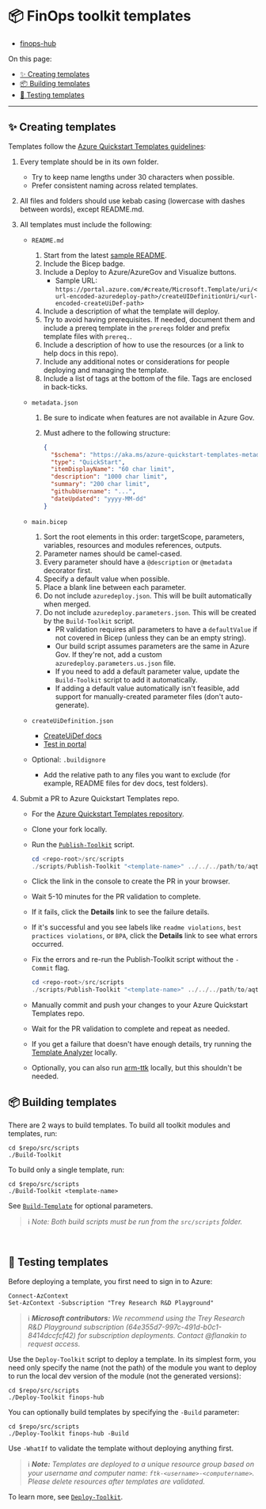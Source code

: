 # 📦 FinOps toolkit templates

- [finops-hub](./finops-hub)

On this page:

- [✨ Creating templates](#-creating-templates)
- [📦 Building templates](#-building-templates)
- [🧪 Testing templates](#-testing-templates)

---

## ✨ Creating templates

Templates follow the [Azure Quickstart Templates guidelines](https://github.com/Azure/azure-quickstart-templates/blob/master/1-CONTRIBUTION-GUIDE/README.md#contribution-guide):

1. Every template should be in its own folder.
   - Try to keep name lengths under 30 characters when possible.
   - Prefer consistent naming across related templates.
2. All files and folders should use kebab casing (lowercase with dashes between words), except README.md.
3. All templates must include the following:

   - `README.md`
     1. Start from the latest [sample README](https://github.com/Azure/azure-quickstart-templates/blob/master/1-CONTRIBUTION-GUIDE/sample-README.md).
     2. Include the Bicep badge.
     3. Include a Deploy to Azure/AzureGov and Visualize buttons.
        - Sample URL: `https://portal.azure.com/#create/Microsoft.Template/uri/<url-encoded-azuredeploy-path>/createUIDefinitionUri/<url-encoded-createUiDef-path>`
     4. Include a description of what the template will deploy.
     5. Try to avoid having prerequisites. If needed, document them and include a prereq template in the `prereqs` folder and prefix template files with `prereq.`.
     6. Include a description of how to use the resources (or a link to help docs in this repo).
     7. Include any additional notes or considerations for people deploying and managing the template.
     8. Include a list of tags at the bottom of the file. Tags are enclosed in back-ticks.
   - `metadata.json`

     1. Be sure to indicate when features are not available in Azure Gov.
     2. Must adhere to the following structure:

        ```json
        {
          "$schema": "https://aka.ms/azure-quickstart-templates-metadata-schema#",
          "type": "QuickStart",
          "itemDisplayName": "60 char limit",
          "description": "1000 char limit",
          "summary": "200 char limit",
          "githubUsername": "...",
          "dateUpdated": "yyyy-MM-dd"
        }
        ```

   - `main.bicep`
     1. Sort the root elements in this order: targetScope, parameters, variables, resources and modules references, outputs.
     2. Parameter names should be camel-cased.
     3. Every parameter should have a `@description` or `@metadata` decorator first.
     4. Specify a default value when possible.
     5. Place a blank line between each parameter.
     6. Do not include `azuredeploy.json`. This will be built automatically when merged.
     7. Do not include `azuredeploy.parameters.json`. This will be created by the `Build-Toolkit` script.
        - PR validation requires all parameters to have a `defaultValue` if not covered in Bicep (unless they can be an empty string).
        - Our build script assumes parameters are the same in Azure Gov. If they're not, add a custom `azuredeploy.parameters.us.json` file.
        - If you need to add a default parameter value, update the `Build-Toolkit` script to add it automatically.
        - If adding a default value automatically isn't feasible, add support for manually-created parameter files (don't auto-generate).
   - `createUiDefinition.json`
     - [CreateUiDef docs](https://learn.microsoft.com/azure/azure-resource-manager/managed-applications/create-uidefinition-overview)
     - [Test in portal](https://portal.azure.com/?feature.customPortal=false&#blade/Microsoft_Azure_CreateUIDef/SandboxBlade)
   - Optional: `.buildignore`
     - Add the relative path to any files you want to exclude (for example, README files for dev docs, test folders).

4. Submit a PR to Azure Quickstart Templates repo.

   - For the [Azure Quickstart Templates repository](https://github.com/Azure/azure-quickstart-templates).
   - Clone your fork locally.
   - Run the [`Publish-Toolkit`](../scripts/README.md#-publish-toolkit) script.

     ```powershell
     cd <repo-root>/src/scripts
     ./scripts/Publish-Toolkit "<template-name>" ../../../path/to/aqt -Build -Commit
     ```

   - Click the link in the console to create the PR in your browser.
   - Wait 5-10 minutes for the PR validation to complete.
   - If it fails, click the **Details** link to see the failure details.
   - If it's successful and you see labels like `readme violations`, `best practices violations`, or `BPA`, click the **Details** link to see what errors occurred.
   - Fix the errors and re-run the Publish-Toolkit script without the `-Commit` flag.

     ```powershell
     cd <repo-root>/src/scripts
     ./scripts/Publish-Toolkit "<template-name>" ../../../path/to/aqt -Build
     ```

   - Manually commit and push your changes to your Azure Quickstart Templates repo.
   - Wait for the PR validation to complete and repeat as needed.
   - If you get a failure that doesn't have enough details, try running the [Template Analyzer](https://github.com/Azure/template-analyzer) locally.
   - Optionally, you can also run [arm-ttk](https://github.com/Azure/arm-ttk) locally, but this shouldn't be needed.

## 📦 Building templates

There are 2 ways to build templates. To build all toolkit modules and templates, run:

```console
cd $repo/src/scripts
./Build-Toolkit
```

To build only a single template, run:

```console
cd $repo/src/scripts
./Build-Toolkit <template-name>
```

See [`Build-Template`](../scripts/README.md#📦-build-toolkit) for optional parameters.

> ℹ️ _Note: Both build scripts must be run from the `src/scripts` folder._

<br>

## 🧪 Testing templates

Before deploying a template, you first need to sign in to Azure:

```console
Connect-AzContext
Set-AzContext -Subscription "Trey Research R&D Playground"
```

> ℹ️ _**Microsoft contributors:** We recommend using the Trey Research R&D Playground subscription (64e355d7-997c-491d-b0c1-8414dccfcf42) for subscription deployments. Contact @flanakin to request access._

Use the `Deploy-Toolkit` script to deploy a template. In its simplest form, you need only specify the name (not the path) of the module you want to deploy to run the local dev version of the module (not the generated versions):

```console
cd $repo/src/scripts
./Deploy-Toolkit finops-hub
```

You can optionally build templates by specifying the `-Build` parameter:

```console
cd $repo/src/scripts
./Deploy-Toolkit finops-hub -Build
```

Use `-WhatIf` to validate the template without deploying anything first.

> ℹ️ _**Note:** Templates are deployed to a unique resource group based on your username and computer name: `ftk-<username>-<computername>`. Please delete resources after templates are validated._

To learn more, see [`Deploy-Toolkit`](../scripts/README.md#-build-toolkit).

<br>
